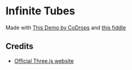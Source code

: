 # Infinite Tubes

Made with [This Demo by CoDrops](https://tympanus.net/Development/InfiniteTubes/) and [this fiddle](https://jsfiddle.net/2pha/bhbn1sb8/)

## Credits

- [Official Three.js website](https://threejs.org/)





